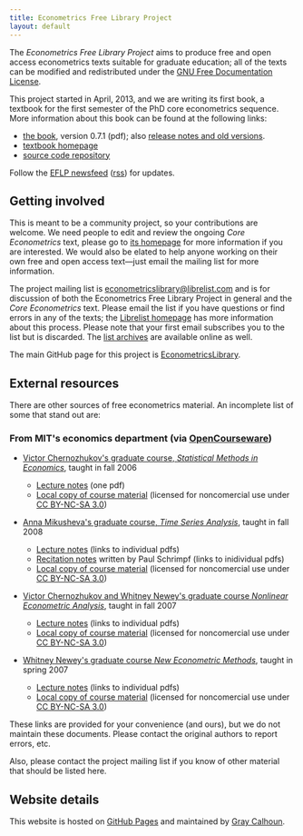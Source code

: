 ```yaml
---
title: Econometrics Free Library Project
layout: default
---
```


[pdf]: https://github.com/EconometricsLibrary/core/releases/download/v0.7.1/core_econometrics.pdf
[old]: https://github.com/EconometricsLibrary/core/releases
[FDL]: http://www.gnu.org/copyleft/fdl.html
[git-core]: https://github.com/EconometricsLibrary/core

The *Econometrics Free Library Project* aims to produce free and open
access econometrics texts suitable for graduate education; all of the
texts can be modified and redistributed under the
[GNU Free Documentation License][FDL].

This project started in April, 2013, and we are writing its first
book, a textbook for the first semester of the PhD core econometrics
sequence.  More information about this book can be found at the
following links:

* [the book][pdf], version 0.7.1 (pdf); also [release notes and old
  versions][old].
* [textbook homepage](/core)
* [source code repository][git-core]

Follow the [EFLP newsfeed](/blog) ([<ac>rss</ac>](/rss.xml)) for
updates.

Getting involved
----------------

This is meant to be a community project, so your contributions are
welcome.  We need people to edit and review the ongoing *Core
Econometrics* text, please go to [its homepage](/core) for more
information if you are interested.  We would also be elated to help
anyone working on their own free and open access text—just email the
mailing list for more information.

The project mailing list is <econometricslibrary@librelist.com> and is
for discussion of both the Econometrics Free Library Project in
general and the *Core Econometrics* text.  Please email the list if you
have questions or find errors in any of the texts; the [Librelist
homepage][i] has more information about this process.  Please note
that your first email subscribes you to the list but is discarded.
The [list archives][j] are available online as well.

The main GitHub page for this project is [EconometricsLibrary][k].

[i]: http://librelist.com
[j]: http://librelist.com/browser/econometricslibrary
[k]: https://github.com/EconometricsLibrary

External resources
------------------

There are other sources of free econometrics material. An incomplete
list of some that stand out are:

### From MIT's economics department (via [OpenCourseware](http://ocw.mit.edu/courses/economics))

* [Victor Chernozhukov's graduate course, *Statistical Methods in
  Economics*][a1], taught in fall 2006
    * [Lecture notes][a2] (one pdf)
    * [Local copy of course material][a3] (licensed for noncomercial
      use under [CC BY-NC-SA 3.0][NC])

* [Anna Mikusheva's graduate course, *Time Series Analysis*][a4],
  taught in fall 2008
    * [Lecture notes][a5] (links to individual pdfs)
    * [Recitation notes][a6] written by Paul Schrimpf (links to
      inidividual pdfs)
    * [Local copy of course material][a7] (licensed for noncomercial
      use under [CC BY-NC-SA 3.0][NC])

* [Victor Chernozhukov and Whitney Newey's graduate course *Nonlinear
  Econometric Analysis*][a8], taught in fall 2007
    * [Lecture notes][a9] (links to individual pdfs)
    * [Local copy of course material][a10] (licensed for
      noncomercial use under [CC BY-NC-SA 3.0][NC])

* [Whitney Newey's graduate course *New Econometric Methods*][a11],
  taught in spring 2007
    * [Lecture notes][a12] (links to individual pdfs)
    * [Local copy of course material][a13] (licensed for
      noncomercial use under [CC BY-NC-SA 3.0][NC])

These links are provided for your convenience (and ours), but we do
not maintain these documents. Please contact the original authors to
report errors, etc.

Also, please contact the project mailing list if you know of other
material that should be listed here.

[NC]: http://creativecommons.org/licenses/by-nc-sa/3.0/us/

[a1]: http://ocw.mit.edu/courses/economics/14-381-statistical-method-in-economics-fall-2006/
[a2]: http://ocw.mit.edu/courses/economics/14-381-statistical-method-in-economics-fall-2006/lecture-notes/notes_part_2.pdf
[a3]: /core/dl/14-381-fall-2006.zip

[a4]: http://ocw.mit.edu/courses/economics/14-384-time-series-analysis-fall-2008/
[a5]: http://ocw.mit.edu/courses/economics/14-384-time-series-analysis-fall-2008/lecture-notes
[a6]: http://ocw.mit.edu/courses/economics/14-384-time-series-analysis-fall-2008/recitations/
[a7]: /core/dl/14-384-fall-2008.zip

[a8]: http://ocw.mit.edu/courses/economics/14-385-nonlinear-econometric-analysis-fall-2007/
[a9]: http://ocw.mit.edu/courses/economics/14-385-nonlinear-econometric-analysis-fall-2007/lecture-notes
[a10]: /core/dl/14-385-fall-2007.zip

[a11]: http://ocw.mit.edu/courses/economics/14-386-new-econometric-methods-spring-2007/
[a12]: http://ocw.mit.edu/courses/economics/14-386-new-econometric-methods-spring-2007/readings/
[a13]: /core/dl/14-386-spring-2007.zip

Website details
---------------

This website is hosted on [GitHub Pages][] and maintained by
[Gray Calhoun][].

[GitHub Pages]: http://pages.github.com/
[Gray Calhoun]: http://gray.clhn.co

